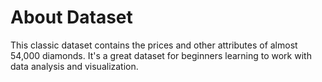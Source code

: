 
# About Dataset

This classic dataset contains the prices and other attributes of almost 54,000 diamonds. It's a great dataset for beginners learning to work with data analysis and visualization.
